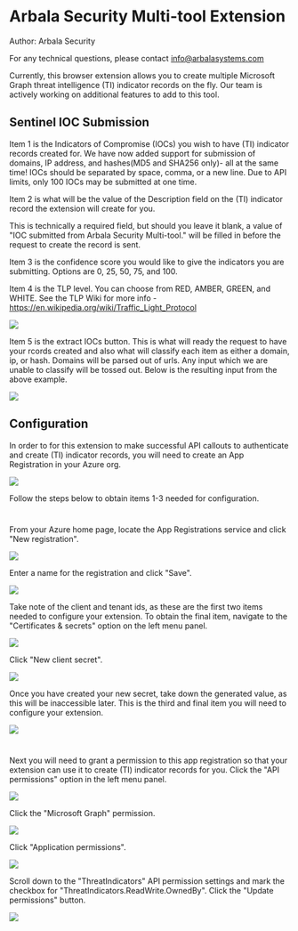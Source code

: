 # Arbala Security Multi-tool Extension

Author: Arbala Security

For any technical questions, please contact info@arbalasystems.com   

Currently, this browser extension allows you to create multiple Microsoft Graph threat intelligence (TI) indicator records on the fly. Our team is actively working on additional features to add to this tool. 

## Sentinel IOC Submission

Item 1 is the Indicators of Compromise (IOCs) you wish to have (TI) indicator records created for. We have now added support for submission of domains, IP address, and hashes(MD5 and SHA256 only)- all at the same time! IOCs should be separated by space, comma, or a new line. Due to API limits, only 100 IOCs may be submitted at one time.

Item 2 is what will be the value of the Description field on the (TI) indicator record the extension will create for you. 

This is technically a required field, but should you leave it blank, a value of "IOC submitted from Arbala Security Multi-tool." will be filled in before the request to create the record is sent.

Item 3 is the confidence score you would like to give the indicators you are submitting. Options are 0, 25, 50, 75, and 100. 

Item 4 is the TLP level. You can choose from RED, AMBER, GREEN, and WHITE. See the TLP Wiki for more info - https://en.wikipedia.org/wiki/Traffic_Light_Protocol

![](Images/extensionrun1.png)

Item 5 is the extract IOCs button. This is what will ready the request to have your rcords created and also what will classify each item as either a domain, ip, or hash.  Domains will be parsed out of urls. Any input which we are unable to classify will be tossed out. Below is the resulting input from the above example. 

![](Images/extensionrun2.png)

## Configuration

In order to for this extension to make successful API callouts to authenticate and create (TI) indicator records, you will need to create an App Registration in your Azure org.


![](Images/config.png)

Follow the steps below to obtain items 1-3 needed for configuration.

#
From your Azure home page, locate the App Registrations service and click "New registration".

![](Images/appreg1.png)


Enter a name for the registration and click "Save".

![](Images/appreg2.png)


Take note of the client and tenant ids, as these are the first two items needed to configure your extension. To obtain the final item, navigate to the "Certificates & secrets" option on the left menu panel.

![](Images/appreg3.png)


Click "New client secret".

![](Images/appreg4.png)


Once you have created your new secret, take down the generated value, as this will be inaccessible later. This is the third and final item you will need to configure your extension.

![](Images/appreg5.png)

#

Next you will need to grant a permission to this app registration so that your extension can use it to create (TI) indicator records for you. Click the "API permissions" option in the left menu panel.

![](Images/appreg6.png)


Click the "Microsoft Graph" permission.

![](Images/appreg7.png)

Click "Application permissions".

![](Images/appreg_perms.png)

Scroll down to the "ThreatIndicators" API permission settings and mark the checkbox for "ThreatIndicators.ReadWrite.OwnedBy". Click the "Update permissions" button.

![](Images/appreg8.png)

 #
